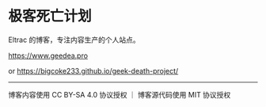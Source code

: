 # 极客死亡计划

Eltrac 的博客，专注内容生产的个人站点。

https://www.geedea.pro

or https://bigcoke233.github.io/geek-death-project/

--- 

博客内容使用 CC BY-SA 4.0 协议授权 ｜ 博客源代码使用 MIT 协议授权
